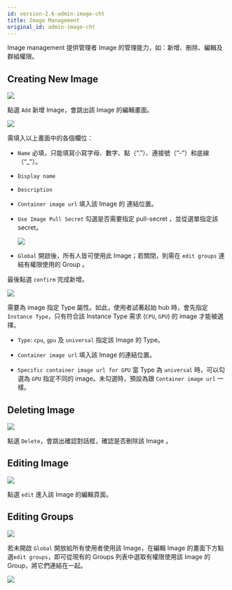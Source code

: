 ```yaml
---
id: version-2.6-admin-image-cht
title: Image Management
original_id: admin-image-cht
---
```


Image management 提供管理者 Image 的管理能力，如：新增、刪除、編輯及群組權限。

## Creating New Image

![](assets/image_3.png)

點選 `Add` 新增 Image，會跳出該 Image 的編輯畫面。

![](assets/admin_img_v25.png)

需填入以上畫面中的各個欄位：

+ `Name` 必填，只能填寫小寫字母、數字、點（“.”）、連接號（“-”）和底線（“_”）。

+ `Display name`

+ `Description`

+ `Container image url` 填入該 Image 的 連結位置。

+ `Use Image Pull Secret` 勾選是否需要指定 pull-secret ，並從選單指定該 secret。

   ![](assets/images_pull_secret.png)

+ `Global` 開啟後，所有人皆可使用此 Image；若關閉，則需在 `edit groups` 連結有權限使用的 Group 。

最後點選 `confirm` 完成新增。

![](assets/image_type.png)

需要為 image 指定 Type 屬性。如此，使用者試著起始 hub 時，會先指定 `Instance Type`，只有符合該 Instance Type 需求 (`CPU`, `GPU`) 的 image 才能被選擇。

+ `Type`: `cpu`, `gpu` 及 `universal` 指定該 Image 的 Type。

+ `Container image url` 填入該 Image 的連結位置。

+ `Specific container image url for GPU` 當 Type 為 `universal` 時，可以勾選為 `GPU` 指定不同的 image。未勾選時，預設為跟 `Container image url` 一樣。

## Deleting Image

![](assets/image_5.png)

點選 `Delete`，會跳出確認對話框，確認是否刪除該 Image 。

## Editing Image

![](assets/image_4.png)

點選 `edit` 進入該 Image 的編輯頁面。

## Editing Groups

![](assets/edit_groups.png)

若未開啟 `Global` 開放給所有使用者使用該 Image，在編輯 Image 的畫面下方點選`edit groups`，即可從現有的 Groups 列表中選取有權限使用該 Image 的 Group，將它們連結在一起。

![](assets/image_8.png)
